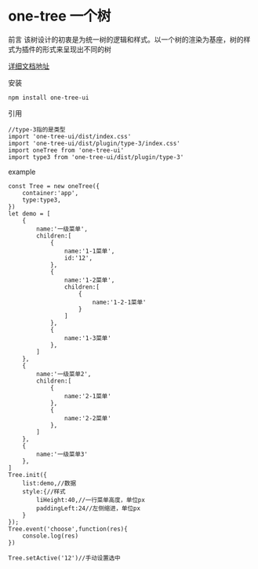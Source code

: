 # one-tree 一个树

前言
该树设计的初衷是为统一树的逻辑和样式。以一个树的渲染为基座，树的样式为插件的形式来呈现出不同的树

<a href="http://www.one-ui.com/page/introduce" target="_blank">详细文档地址</a>
 
安装

`npm install one-tree-ui`

引用

```
//type-3指的是类型
import 'one-tree-ui/dist/index.css' 
import 'one-tree-ui/dist/plugin/type-3/index.css'
import oneTree from 'one-tree-ui' 
import type3 from 'one-tree-ui/dist/plugin/type-3'
```


example

``` 
const Tree = new oneTree({
    container:'app',
    type:type3,
})
let demo = [
    {
        name:'一级菜单',
        children:[
            {
                name:'1-1菜单',
                id:'12',
            },
            {
                name:'1-2菜单',
                children:[
                    {
                        name:'1-2-1菜单'
                    }
                ]
            },
            {
                name:'1-3菜单'
            },
        ]
    },
    {
        name:'一级菜单2',
        children:[
            {
                name:'2-1菜单'
            },
            {
                name:'2-2菜单'
            },
        ]
    },
    {
        name:'一级菜单3'
    },
]
Tree.init({
    list:demo,//数据
    style:{//样式
        liHeight:40,//一行菜单高度，单位px
        paddingLeft:24//左侧缩进，单位px
    }
});
Tree.event('choose',function(res){
    console.log(res)
})

Tree.setActive('12')//手动设置选中
```


